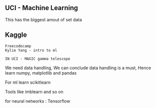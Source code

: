 
## UCI - Machine Learning 
This has the biggest amout of set data

## Kaggle
```
Freecodecamp
Kylie Yang - intro to ml

IN UCI - MAGIC gamma telescope
```

We need data handling, We can conclude data handling is a must,
Hence learn numpy, matplotlib and pandas

For ml learn scikitlearn 

Tools like imblearn and so on

for neural networks : Tensorflow


